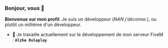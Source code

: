 ### Bonjour, vous 👋


**Bienvenue sur mon profil**. Je suis un développeur (*NAN j'déconne.*), ou plutôt un millième d'un développeur.
- 🔭 Je travaille actuellement sur le développement de mon serveur FiveM : **__`Alzhe Roleplay`__**
